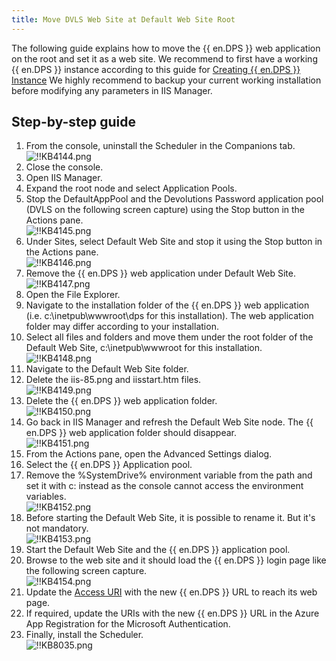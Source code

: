```yaml
---
title: Move DVLS Web Site at Default Web Site Root
---
```

The following guide explains how to move the {{ en.DPS }} web application on the root and set it as a web site. We recommend to first have a working {{ en.DPS }} instance according to this guide for [Creating {{ en.DPS }} Instance](/server/installation/create-server-instance/) We highly recommend to backup your current working installation before modifying any parameters in IIS Manager.

## Step-by-step guide

1. From the console, uninstall the Scheduler in the Companions tab.  
![!!KB4144.png](https://webdevolutions.azureedge.net/docs/en/kb/KB4144.png)
1. Close the console.
1. Open IIS Manager.
1. Expand the root node and select Application Pools.
1. Stop the DefaultAppPool and the Devolutions Password application pool (DVLS on the following screen capture) using the Stop button in the Actions pane.  
![!!KB4145.png](https://webdevolutions.azureedge.net/docs/en/kb/KB4145.png)
1. Under Sites, select Default Web Site and stop it using the Stop button in the Actions pane.  
![!!KB4146.png](https://webdevolutions.azureedge.net/docs/en/kb/KB4146.png)
1. Remove the {{ en.DPS }} web application under Default Web Site.  
![!!KB4147.png](https://webdevolutions.azureedge.net/docs/en/kb/KB4147.png)
1. Open the File Explorer.
1. Navigate to the installation folder of the {{ en.DPS }} web application (i.e. c:\inetpub\wwwroot\dps for this installation). The web application folder may differ according to your installation.
1. Select all files and folders and move them under the root folder of the Default Web Site, c:\inetpub\wwwroot for this installation.  
![!!KB4148.png](https://webdevolutions.azureedge.net/docs/en/kb/KB4148.png)
1. Navigate to the Default Web Site folder.
1. Delete the iis-85.png and iisstart.htm files.  
![!!KB4149.png](https://webdevolutions.azureedge.net/docs/en/kb/KB4149.png)
1. Delete the {{ en.DPS }} web application folder.  
![!!KB4150.png](https://webdevolutions.azureedge.net/docs/en/kb/KB4150.png)
1. Go back in IIS Manager and refresh the Default Web Site node. The {{ en.DPS }} web application folder should disappear.  
![!!KB4151.png](https://webdevolutions.azureedge.net/docs/en/kb/KB4151.png)
1. From the Actions pane, open the Advanced Settings dialog.
1. Select the {{ en.DPS }} Application pool.
1. Remove the %SystemDrive% environment variable from the path and set it with c: instead as the console cannot access the environment variables.  
![!!KB4152.png](https://webdevolutions.azureedge.net/docs/en/kb/KB4152.png)
1. Before starting the Default Web Site, it is possible to rename it. But it's not mandatory.  
![!!KB4153.png](https://webdevolutions.azureedge.net/docs/en/kb/KB4153.png)
1. Start the Default Web Site and the {{ en.DPS }} application pool.
1. Browse to the web site and it should load the {{ en.DPS }} login page like the following screen capture.  
![!!KB4154.png](https://webdevolutions.azureedge.net/docs/en/kb/KB4154.png)
1. Update the [Access URI](https://docs.devolutions.net/kb/devolutions-server/knowledge-base/access-uri/) with the new {{ en.DPS }} URL to reach its web page.  
1. If required, update the URIs with the new {{ en.DPS }} URL in the Azure App Registration for the Microsoft Authentication.
1. Finally, install the Scheduler.  
![!!KB8035.png](https://webdevolutions.azureedge.net/docs/en/kb/KB8035.png)
